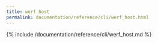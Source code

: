 ```yaml
---
title: werf host
permalink: documentation/reference/cli/werf_host.html
---
```


{% include /documentation/reference/cli/werf_host.md %}
